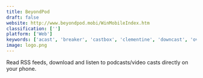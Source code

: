 ```yaml
---
title: BeyondPod
draft: false 
website: http://www.beyondpod.mobi/WinMobileIndex.htm
classification: ['']
platform: ['Web']
keywords: ['acast', 'breaker', 'castbox', 'clementine', 'downcast', 'overcast', 'player_fm', 'pod_paradise', 'podcast_addict', 'podomatic', 'serendipity_by_spotify', 'stitcher', 'vocal', 'gpodder', 'gpodder.net', 'itunes']
image: logo.png
---
```

Read RSS feeds, download and listen to podcasts/video casts directly on your phone.